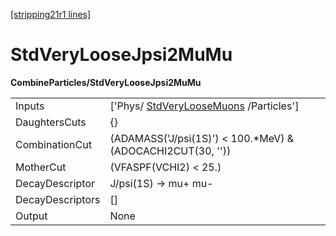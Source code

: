 [[stripping21r1 lines]](./stripping21r1-index)

# StdVeryLooseJpsi2MuMu

**CombineParticles/StdVeryLooseJpsi2MuMu**

|                  |                                                                               |
|------------------|-------------------------------------------------------------------------------|
| Inputs           | ['Phys/ [StdVeryLooseMuons](./stripping21r1-stdveryloosemuons) /Particles'] |
| DaughtersCuts    | {}                                                                            |
| CombinationCut   | (ADAMASS('J/psi(1S)') \< 100.\*MeV) & (ADOCACHI2CUT(30, ''))                  |
| MotherCut        | (VFASPF(VCHI2) \< 25.)                                                        |
| DecayDescriptor  | J/psi(1S) -\> mu+ mu-                                                         |
| DecayDescriptors | []                                                                          |
| Output           | None                                                                          |
